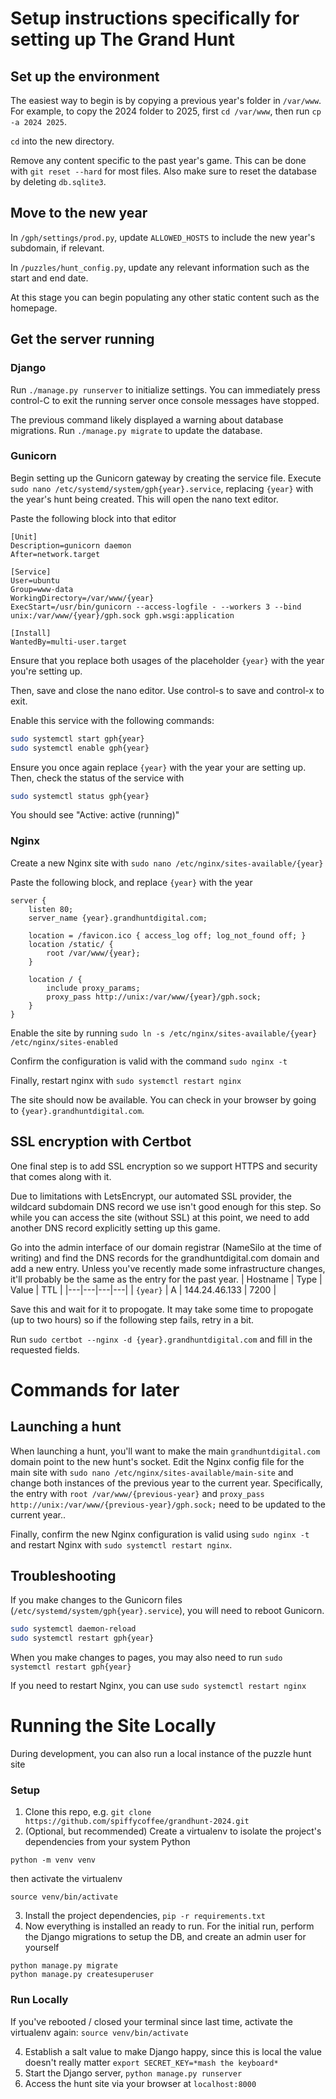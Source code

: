 # Setup instructions specifically for setting up The Grand Hunt

## Set up the environment

The easiest way to begin is by copying a previous year's folder in `/var/www`. For example, to copy the 2024 folder to 2025, first `cd /var/www`, then run `cp -a 2024 2025`.

`cd` into the new directory.

Remove any content specific to the past year's game. This can be done with `git reset --hard` for most files. Also make sure to reset the database by deleting `db.sqlite3`.

## Move to the new year

In `/gph/settings/prod.py`, update `ALLOWED_HOSTS` to include the new year's subdomain, if relevant.

In `/puzzles/hunt_config.py`, update any relevant information such as the start and end date.

At this stage you can begin populating any other static content such as the homepage.

## Get the server running

### Django

Run `./manage.py runserver` to initialize settings. You can immediately press control-C to exit the running server once console messages have stopped. 

The previous command likely displayed a warning about database migrations. Run `./manage.py migrate` to update the database.

### Gunicorn

Begin setting up the Gunicorn gateway by creating the service file. Execute `sudo nano /etc/systemd/system/gph{year}.service`, replacing `{year}` with the year's hunt being created. This will open the nano text editor.

Paste the following block into that editor
```
[Unit]
Description=gunicorn daemon
After=network.target

[Service]
User=ubuntu
Group=www-data
WorkingDirectory=/var/www/{year}
ExecStart=/usr/bin/gunicorn --access-logfile - --workers 3 --bind unix:/var/www/{year}/gph.sock gph.wsgi:application

[Install]
WantedBy=multi-user.target
```
Ensure that you replace both usages of the placeholder `{year}` with the year you're setting up.

Then, save and close the nano editor. Use control-s to save and control-x to exit.

Enable this service with the following commands:
```bash
sudo systemctl start gph{year}
sudo systemctl enable gph{year}
```

Ensure you once again replace `{year}` with the year your are setting up. Then, check the status of the service with
```bash
sudo systemctl status gph{year}
```
You should see "Active: active (running)"

### Nginx
Create a new Nginx site with `sudo nano /etc/nginx/sites-available/{year}`

Paste the following block, and replace `{year}` with the year
```
server {
    listen 80;
    server_name {year}.grandhuntdigital.com;

    location = /favicon.ico { access_log off; log_not_found off; }
    location /static/ {
        root /var/www/{year};
    }

    location / {
        include proxy_params;
        proxy_pass http://unix:/var/www/{year}/gph.sock;
    }
}
```

Enable the site by running `sudo ln -s /etc/nginx/sites-available/{year} /etc/nginx/sites-enabled`

Confirm the configuration is valid with the command `sudo nginx -t`

Finally, restart nginx with `sudo systemctl restart nginx`

The site should now be available. You can check in your browser by going to `{year}.grandhuntdigital.com`.

## SSL encryption with Certbot

One final step is to add SSL encryption so we support HTTPS and security that comes along with it. 

Due to limitations with LetsEncrypt, our automated SSL provider, the wildcard subdomain DNS record we use isn't good enough for this step. So while you can access the site (without SSL) at this point, we need to add another DNS record explicitly setting up this game.

Go into the admin interface of our domain registrar (NameSilo at the time of writing) and find the DNS records for the grandhuntdigital.com domain and add a new entry. Unless you've recently made some infrastructure changes, it'll probably be the same as the entry for the past year.
| Hostname | Type | Value | TTL |
|---|---|---|---|
| `{year}` | A | 144.24.46.133 | 7200 |

Save this and wait for it to propogate. It may take some time to propogate (up to two hours) so if the following step fails, retry in a bit.

Run `sudo certbot --nginx -d {year}.grandhuntdigital.com` and fill in the requested fields.


# Commands for later

## Launching a hunt

When launching a hunt, you'll want to make the main `grandhuntdigital.com` domain point to the new hunt's socket. Edit the Nginx config file for the main site with `sudo nano /etc/nginx/sites-available/main-site` and change both instances of the previous year to the current year. Specifically, the entry with `root /var/www/{previous-year}` and `proxy_pass http://unix:/var/www/{previous-year}/gph.sock;` need to be updated to the current year..

Finally, confirm the new Nginx configuration is valid using `sudo nginx -t` and restart Nginx with `sudo systemctl restart nginx`.

## Troubleshooting
If you make changes to the Gunicorn files (`/etc/systemd/system/gph{year}.service`), you will need to reboot Gunicorn.
```bash
sudo systemctl daemon-reload
sudo systemctl restart gph{year}
```

When you make changes to pages, you may also need to run `sudo systemctl restart gph{year}`

If you need to restart Nginx, you can use `sudo systemctl restart nginx`


# Running the Site Locally
During development, you can also run a local instance of the puzzle hunt site

### Setup
1. Clone this repo, e.g. `git clone https://github.com/spiffycoffee/grandhunt-2024.git`
2. (Optional, but recommended) Create a virtualenv to isolate the project's dependencies from your system Python
```
python -m venv venv
```
then activate the virtualenv
```
source venv/bin/activate
```
3. Install the project dependencies, `pip -r requirements.txt`
4. Now everything is installed an ready to run. For the initial run, perform the Django migrations to setup the DB, and create an admin user for yourself
```
python manage.py migrate
python manage.py createsuperuser
```

### Run Locally
If you've rebooted / closed your terminal since last time, activate the virtualenv again: `source venv/bin/activate`

4. Establish a salt value to make Django happy, since this is local the value doesn't really matter
`export SECRET_KEY=*mash the keyboard*`
5. Start the Django server, `python manage.py runserver`
6. Access the hunt site via your browser at `localhost:8000`
